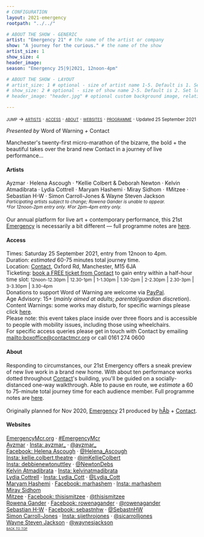 ```yaml
---
# CONFIGURATION
layout: 2021-emergency
rootpath: "../../"

# ABOUT THE SHOW - GENERIC
artist: "Emergency 21" # the name of the artist or company
show: "A journey for the curious." # the name of the show
artist_size: 1
show_size: 4
header_image:  
season: "Emergency 25|9|2021, 12noon-4pm"

# ABOUT THE SHOW - LAYOUT
# artist_size: 1 # optional - size of artist name 1-5. Default is 1. Set longer names to lower values
# show_size: 2 # optional - size of show name 2-5. Default is 2. Set longer names to lower values
# header_image: "header.jpg" # optional custom background image, relative to current page

---
```

<span style='font-variant: small-caps'>jump → [artists](/current/2021-emergency/#artists) · [access](/current/2021-emergency/#access) · [about](/current/2021-emergency/#about) · [websites](/current/2021-emergency/#websites) · [programme](/current/2021-emergency/programme)</span> · <small>Updated 25 September 2021</small>     
        
*Presented by* Word of Warning *+* Contact        
        
Manchester's twenty-first micro-marathon of the bizarre, the bold + the beautiful takes over the brand new Contact in a journey of live performance…         
        
#### Artists       
Ayzmar · Helena Ascough · †Kellie Colbert & Deborah Newton · Kelvin Atmadibrata · Lydia Cottrell · Maryam Hashemi · Miray Sidhom · ‡Mitzee · Sebastian H-W · Simon Carroll-Jones & Wayne Steven Jackson<br><small>*Participating artists subject to change; Rowena Gander is unable to appear.<br>†For 12noon-2pm entry only. ‡For 2pm-4pm entry only.*</small><br><br>Our annual platform for live art + contemporary performance, this 21st [Emergency](/hab/emergency) is necessarily a bit different — full programme notes are [here](/current/2021-emergency/programme).         
        
#### Access            
Times: Saturday 25 September 2021, entry from 12noon to 4pm.<br>Duration: *estimated* 60-75 minutes total journey time.<br>Location: <a href="http://contactmcr.com" target="_blank">Contact</a>, Oxford Rd, Manchester, M15 6JA<br>Ticketing: <a href="https://contactmcr.com/shows/emergency-21" target="_blank">book a FREE ticket from Contact</a> to gain entry within a half-hour time slot: <small>12noon-12.30pm</small> | <small>12.30-1pm</small> | <small>1-1.30pm</small> | <small>1.30-2pm</small> | <small>2-2.30pm</small> | <small>2.30-3pm</small> | <small>3-3.30pm</small> | <small>3.30-4pm</small><br>Donations to support Word of Warning are welcome via <a href="https://paypal.me/warnmcr" target="_blank">PayPal</a>.<br>Age Advisory: 15+ (*mainly aimed at adults; parental/guardian discretion*).<br>Content Warnings: some works may disturb, for specific warnings please click [here](/warnings).<br>Please note: this event takes place inside over three floors and is accessible to people with mobility issues, including those using wheelchairs.<br>For specific access queries please get in touch with Contact by emailing <mailto:boxoffice@contactmcr.org> or call 0161 274 0600        
         
#### About         
Responding to circumstances, our 21st Emergency offers a sneak preview of new live work in a brand new home. With about ten performance works dotted throughout <a href="http://contactmcr.com" target="_blank">Contact</a>'s building, you'll be guided on a socially-distanced one-way walkthrough. Able to pause en route, we *estimate* a 60 to 75-minute total journey time for each audience member. Full programme notes are [here](/current/2021-emergency/programme).<br><br>Originally planned for Nov 2020, [Emergency](/hab/emergency) 21 produced by [hÅb](/hab) + <a href="http://contactmcr.com" target="_blank">Contact</a>.     
        
#### Websites         
<a href="http://emergencymcr.org" target="_blank">EmergencyMcr.org</a> · <a href="http://twitter.com/hashtag/EmergencyMcr" target="_blank">#EmergencyMcr</a><br>
<a href="http://ayzmar.com" target="_blank">Ayzmar</a> · <a href="http://instagram.com/ayzmar_" target="_blank">Insta: ayzmar_</a> · <a href="http://twitter.com/ayzmar_" target="_blank">@ayzmar_</a><br><a href="http://facebook.com/HelenaLouiseAscough" target="_blank">Facebook: Helena Ascough</a> · <a href="http://twitter.com/Helena_Ascough" target="_blank">@Helena_Ascough</a><br><a href="http://instagram.com/kellie.colbert.theatre" target="_blank">Insta: kellie.colbert.theatre</a> · <a href="http://twitter.com/imKellieColbert" target="_blank">@imKellieColbert</a><br><a href="http://instagram.com/debbienewtonuttley" target="_blank">Insta: debbienewtonuttley</a> · <a href="http://twitter.com/NewtonDebs" target="_blank">@NewtonDebs</a><br><a href="http://kelvinatmadibrata.com" target="_blank">Kelvin Atmadibrata</a> · <a href="http://instagram.com/kelvinatmadibrata" target="_blank">Insta: kelvinatmadibrata</a><br><a href="http://lydia-cottrell.com" target="_blank">Lydia Cottrell</a> · <a href="http://instagram.com/Lydia_Cott" target="_blank">Insta: Lydia_Cott</a> · <a href="http://twitter.com/Lydia_Cott" target="_blank">@Lydia_Cott</a><br><a href="http://maryamhashemi.com" target="_blank">Maryam Hashemi</a> · <a href="http://facebook.com/marhashem" target="_blank">Facebook: marhashem</a> · <a href="http://instagram.com/marhashem" target="_blank">Insta: marhashem</a><br><a href="https://contactmcr.com/news/adam-ali-and-miray-sidhom-new-seed-commissions" target="_blank">Miray Sidhom</a><br><a href="http://deadpig.org.uk/mitzee" target="_blank">Mitzee</a> · <a href="http://facebook.com/thisismitzee" target="_blank">Facebook: thisismitzee</a> · <a href="http://twitter.com/thisismitzee" target="_blank">@thisismitzee</a><br><a href="http://rowenagander.com" target="_blank">Rowena Gander</a> · <a href="http://facebook.com/rowenagander" target="_blank">Facebook: rowenagander</a> · <a href="http://twitter.com/rowenagander" target="_blank">@rowenagander</a><br><a href="http://sebastnhw.wixsite.com/home" target="_blank">Sebastian H-W</a> · <a href="http://facebook.com/sebastnhw" target="_blank">Facebook: sebastnhw</a> · <a href="http://twitter.com/SebastnHW" target="_blank">@SebastnHW</a><br><a href="http://simonjonestheatremaker.com" target="_blank">Simon Carroll-Jones</a> · <a href="http://instagram.com/sijethrojones" target="_blank">Insta: sijethrojones</a> · <a href="http://twitter.com/sicarrolljones" target="_blank">@sicarrolljones</a><br><a href=" http://waynestevenjackson.co.uk" target="_blank">Wayne Steven Jackson</a> · <a href="http://twitter.com/waynesjackson" target="_blank">@waynesjackson</a>                
<small><span style='font-variant: small-caps'>[back to top](/current/2021-emergency)</span></small>
